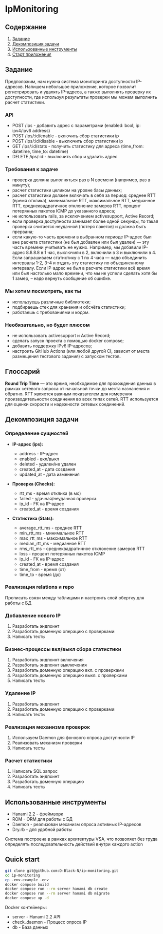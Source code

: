 # IpMonitoring

## Содержание
1. [Задание](#задание)
2. [Декомпозиция задачи](#декомпозиция-задачи)
3. [Использованные инструменты](#использованные-инструменты)
4. [Старт приложения]()

## Задание
Предположим, нам нужна система мониторинга доступности IP-адресов. Напишем небольшое приложение, которое позволит регистрировать и удалять IP-адреса, а также выполнять проверку их доступности, где используя результаты проверки мы можем выполнить расчет статистики.

### API
* POST /ips - добавить адрес с параметрами (enabled: bool, ip: ipv4/ipv6 address)
* POST /ips/:id/enable - включить сбор статистики ip
* POST /ips/:id/disable - выключить сбор статистики ip
* GET /ips/:id/stats - получить статистику для адреса (time_from: datetime, time_to: datetime)
* DELETE /ips/:id - выключить сбор и удалить адрес

### Требования к задаче
* проверка должна выполняться раз в N времени (например, раз в минуту);
* расчет статистики целиком на уровне базы данных;
* расчет статистики должен включать в себя за период: среднее RTT (время отклика), минимальное RTT, максимальное RTT, медианное RTT, среднеквадратичное отклонение замеров RTT, процент потерянных пакетов ICMP до указанного адреса;
* не использовать rails, за исключением activesupport, Active Record;
* если проверка доступности занимает более одной секунды, то такая проверка считается неудачной (потеря пакетов) и должна быть прервана;
* если какую-то часть времени в выбранном периоде IP-адрес был вне расчета статистики (не был добавлен или был удален) — эту часть времени учитывать не нужно. Например, мы добавили IP-адрес 8.8.8.8 в 1 час, выключили в 2, включили в 3 и выключили в 4. Если запрашиваем статистику с 1 по 4 часа — надо объединить интервалы 1-2, 3-4 и отдать эту статистику по объединенному интервалу. Если IP-адрес не был в расчете статистики всё время или был настолько мало времени, что мы не успели сделать хотя бы 1 замер, – надо вернуть сообщение об ошибке.

### Мы хотим посмотреть, как ты
* используешь различные библиотеки;
* подбираешь стек для хранения и обсчёта статистики;
* работаешь с требованиями и кодом.

### Необязательно, но будет плюсом
* не использовать activesupport и Active Record;
* сделать запуск проекта с помощью docker compose;
* добавить поддержку IPv6 IP-адресов;
* настроить GitHub Actions (или любой другой CI, зависит от места размещения тестового задания) с запуском тестов.

## Глоссарий

**Round Trip Time** — это время, необходимое для прохождения данных в рамках сетевого запроса от начальной точки до места назначения и обратно. RTT является важным показателем для измерения производительности соединения во всех типах сетей. RTT используется для оценки скорости и надежности сетевых соединений.

## Декомпозиция задачи

### Определение сущностей
* **IP-адрес (ips):**
  * address - IP-адрес
  * enabled - вкл/выкл
  * deleted - удален/не удален
  * created_at - дата создания
  * updated_at - дата изменения

* **Проверка (Checks):**
  * rtt_ms - время отклика (в мс)
  * failed - удачная/неудачная проверка
  * ip_id - FK на IP-адрес
  * created_at - время создания

* **Статистика (Stats):**
  * average_rtt_ms - среднее RTT
  * min_rtt_ms - минимальное RTT
  * max_rtt_ms - максимальное RTT
  * median_rtt_ms - медианное RTT
  * rms_rtt_ms - среднеквадратичное отклонение замеров RTT
  * loss - процент потерянных пакетов ICMP
  * ip_id - FK на IP-адрес
  * created_at - время создания
  * time_from - время (от)
  * time_to - время (до)

### Реализация relations и repo
Прописать связи между таблицами и настроить слой обертку для работы с БД

### Добавление нового IP
1. Разработать эндпоинт
2. Разработать доменную операцию с проверками
3. Написать тесты

### Бизнес-процессы вкл/выкл сбора статистики
1. Разработать эндпоинт включения
2. Разработать эндпоинт выключения
3. Разработать доменную операцию вкл. с проверками
4. Разработать доменную операцию выкл. с проверками
5. Написать тесты

### Удаление IP
1. Разработать эндпоинт
2. Разработать доменную операцию с проверками
3. Написать тесты

### Реализация механизма проверок
1. Используем Daemon для фонового опроса доступности IP
2. Реализовать механизм проверки
3. Написать тесты

### Расчет статистики
1. Написать SQL запрос
2. Разработать эндпоинт
3. Разработать доменную операцию
2. Написать тесты

## Использованные инструменты
- Hanami 2.2 - фреймворк
- ROM - ORM для работы с БД
- Daemon - реализован механизм опроса активных IP-адресов
- Dry.rb - для удобной работы

Система построена в рамках архитектуры VSA, что позволяет без труда определять последовательность действий внутри каждого action

## Quick start
```bash
git clone git@github.com:D-Black-N/ip-monitoring.git
cd ip-monitoring
cp .env.example .env
docker compose build
docker compose run --rm server hanami db create
docker compose run --rm server hanami db migrate
docker compose up -d
```
Docker контейнеры:
* server - Hanami 2.2 API
* check_daemon - Процесс опроса IP
* db - База данных
